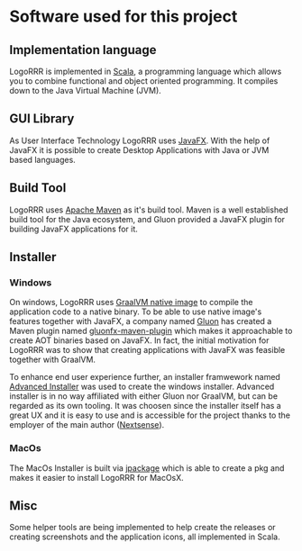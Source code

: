 # Software used for this project

## Implementation language

LogoRRR is implemented in [Scala](https://www.scala-lang.org), a programming language which allows you to combine functional and object oriented programming. It compiles down to the Java Virtual Machine (JVM).

## GUI Library

As User Interface Technology LogoRRR uses [JavaFX](https://openjfx.io). With the help of JavaFX it is possible to create Desktop Applications with Java or JVM based languages.

## Build Tool

LogoRRR uses [Apache Maven](https://maven.apache.org) as it's build tool. Maven is a well established build tool for the Java ecosystem, and Gluon provided a JavaFX plugin for building JavaFX applications for it.

## Installer

### Windows

On windows, LogoRRR uses [GraalVM native image](https://www.graalvm.org/reference-manual/native-image/) to compile the application code to a native binary. To be able to use native image's features together with JavaFX, a company named [Gluon](https://gluonhq.com) has created a Maven plugin named [gluonfx-maven-plugin](https://github.com/gluonhq/gluonfx-maven-plugin) which makes it approachable to create AOT binaries based on JavaFX. In fact, the initial motivation for LogoRRR was to show that creating applications with JavaFX was feasible together with GraalVM. 

To enhance end user experience further, an installer framwework named [Advanced Installer](https://www.advancedinstaller.com) was used to create the windows installer. Advanced installer is in no way affiliated with either Gluon nor GraalVM, but can be regarded as its own tooling. It was choosen since the installer itself has a great UX and it is easy to use and is accessible for the project thanks to the employer of the main author ([Nextsense](https://www.nextsense-worldwide.com/en/)). 


### MacOs

The MacOs Installer is built via [jpackage](https://docs.oracle.com/en/java/javase/17/docs/specs/man/jpackage.html) which is able to create a pkg and makes it easier to install LogoRRR for MacOsX.

## Misc

Some helper tools are being implemented to help create the releases or creating screenshots and the application icons, all implemented in Scala.
